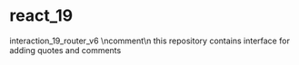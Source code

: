 # react_19
interaction_19_router_v6 \ncomment\n this repository contains interface for adding quotes and comments
